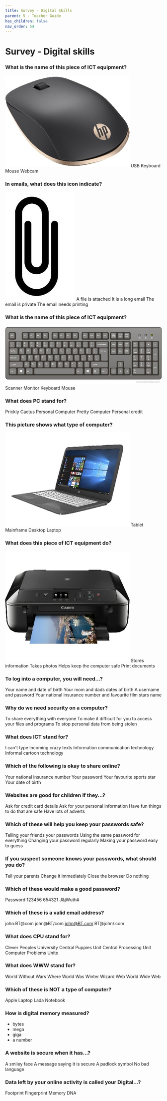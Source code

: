 ```yaml
---
title: Survey - Digital Skills 
parent: 5 - Teacher Guide
has_children: false
nav_order: 54
---
```


# Survey - Digital skills

### What is the name of this piece of ICT equipment?
![](img/quiz/mouse.jpg)
USB
Keyboard
Mouse
Webcam

### In emails, what does this icon indicate?
![](img/quiz/attacchment.jpg)
A file is attached
It is a long email
The email is private
The email needs printing


### What is the name of this piece of ICT equipment?
![](img/quiz/keyboard.jpg)
Scanner
Monitor
Keyboard
Mouse

### What does PC stand for?
Prickly Cactus
Personal Computer
Pretty Computer
Personal credit

### This picture shows what type of computer?
![](img/quiz/laptop.jpg)
Tablet
Mainframe
Desktop
Laptop

### What does this piece of ICT equipment do?
![](img/quiz/printer.jpg)
Stores information
Takes photos
Helps keep the computer safe
Print documents

### To log into a computer, you will need...?
Your name and date of birth
Your mom and dads dates of birth
A username and password
Your national insurance number and favourite film stars name

### Why do we need security on a computer?
To share everything with everyone
To make it difficult for you to access your files and programs
To stop personal data from being stolen

### What does ICT stand for?
I can't type
Incoming crazy texts
Information communication technology
Informal cartoon technology

### Which of the following is okay to share online?
Your national insurance number
Your password
Your favourite sports star
Your date of birth

### Websites are good for children if they...?

Ask for credit card details
Ask for your personal information
Have fun things to do that are safe
Have lots of adverts

### Which of these will help you keep your passwords safe?

Telling your friends your passwords
Using the same password for everything
Changing your password regularly
Making your password easy to guess

### If you suspect someone knows your passwords, what should you do?

Tell your parents
Change it immediately
Close the browser
Do nothing


### Which of these would make a good password?

Password
123456
654321
J&jWuth#

### Which of these is a valid email address?

john.BT@com
john@BT/com
john@BT.com
BT@john/.com

### What does CPU stand for?

Clever Peoples University
Central Puppies Unit
Central Processing Unit
Computer Problems Unite

### What does WWW stand for?

World Without Wars
Where World Was
Winter Wizard Web
World Wide Web

### Which of these is NOT a type of computer?
Apple
Laptop
Lada
Notebook

### How is digital memory measured?
- bytes
- mega
- giga
- a number

### A website is secure when it has...?
A smiley face
A message saying it is secure
A padlock symbol
No bad language


### Data left by your online activity is called your Digital...?
Footprint
Fingerprint
Memory
DNA

